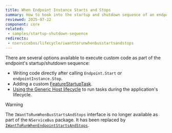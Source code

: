 ```yaml
---
title: When Endpoint Instance Starts and Stops
summary: How to hook into the startup and shutdown sequence of an endpoint instance.
reviewed: 2025-07-22
component: core
related:
 - samples/startup-shutdown-sequence
redirects:
 - nservicebus/lifecycle/iwanttorunwhenbusstartsandstops
---
```


There are several options available to execute custom code as part of the endpoint's startup/shutdown sequence:

* Writing code directly after calling `Endpoint.Start` or `endpointInstance.Stop`.
* Adding a custom [FeatureStartupTask](/nservicebus/pipeline/features.md#feature-startup-tasks).
* [Using the Generic Host lifecycle](https://learn.microsoft.com/en-us/dotnet/core/extensions/generic-host?tabs=appbuilder#ihostapplicationlifetime) to run tasks during the application's lifecycle.

> [!WARNING]
> The `IWantToRunWhenBusStartsAndStops` interface is no longer available as part of the `NServiceBus` package. It has been replaced by [`IWantToRunWhenEndpointStartsAndStops`](/nservicebus/hosting/nservicebus-host/#when-endpoint-instance-starts-and-stops).
